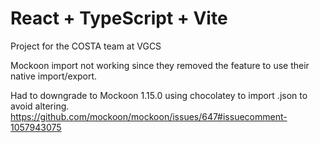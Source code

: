 # React + TypeScript + Vite

Project for the COSTA team at VGCS

Mockoon import not working since they removed the feature to use their native import/export.

Had to downgrade to Mockoon 1.15.0 using chocolatey to import .json to avoid altering.
https://github.com/mockoon/mockoon/issues/647#issuecomment-1057943075
